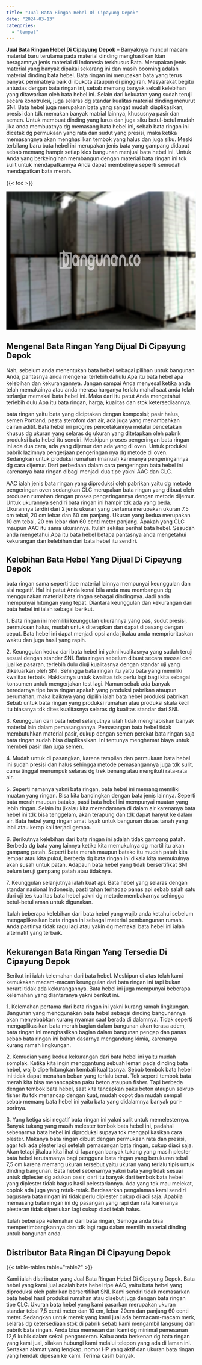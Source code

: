 ```yaml
---
title: "Jual Bata Ringan Hebel Di Cipayung Depok"
date: "2024-03-13"
categories: 
  - "tempat"
---
```


**Jual Bata Ringan Hebel Di Cipayung Depok** – Banyaknya muncul macam material baru terutama pada material dinding menghasilkan kian beragamnya jenis material di Indonesia terkhusus Bata. Merupakan jenis material yang banyak dipakai sekarang ini dan masih booming adalah material dinding bata hebel. Bata ringan ini merupakan bata yang terus banyak peminatnya baik di ibukota ataupun di pinggiran. Masyarakat begitu antusias dengan bata ringan ini, sebab memang banyak sekali kelebihan yang ditawarkan oleh bata hebel ini. Selain dari kekuatan yang sudah teruji secara konstruksi, juga selaras dg standar kualitas material dinding menurut SNI. Bata hebel juga merupakan bata yang sangat mudah diaplikasikan, presisi dan tdk memakan banyak matrial lainnya, khususnya pasir dan semen. Untuk membuat dinding yang lurus dan juga siku betul-betul mudah jika anda membuatnya dg memasang bata hebel ini, sebab bata ringan ini dicetak dg permukaan yang rata dan sudut yang presisi, maka ketika memasangnya akan menghasilkan tembok yang halus dan juga siku. Meski terbilang baru bata hebel ini merupakan jenis bata yang gampang didapat sebab memang hampir setiap kios bangunan menjual bata hebel ini. Untuk Anda yang berkeinginan membangun dengan material bata ringan ini tdk sulit untuk mendapatkannya Anda dapat membelinya seperti semudah mendapatkan bata merah.

{{< toc >}}

![Jual Bata Ringan Hebel Di Cipayung Depok](/images/jual-hebel-murah-38.png)

## Mengenal Bata Ringan Yang Dijual Di Cipayung Depok

Nah, sebelum anda menentukan bata hebel sebagai pilihan untuk bangunan Anda, pantasnya anda mengenal terlebih dahulu Apa itu bata hebel apa kelebihan dan kekurangannya. Jangan sampai Anda menyesal ketika anda telah memakainya atau anda merasa harganya terlalu mahal saat anda telah terlanjur memakai bata hebel ini. Maka dari itu patut Anda mengetahui terlebih dulu Apa itu bata ringan, harga, kualitas dan stok ketersediaannya.

bata ringan yaitu bata yang diciptakan dengan komposisi; pasir halus, semen Portland, pasta sterofom dan air, ada juga yang menambahkan cairan aditif. Bata hebel ini progres pencetakannya melalui pencetakan khusus dg ukuran yang selaras dg ukuran yang ditetapkan oleh pabrik produksi bata hebel itu sendiri. Meskipun proses pengeringan bata ringan ini ada dua cara, ada yang dijemur dan ada yang di oven. Untuk produksi pabrik lazimnya pengerjaan pengeringan nya dg metode di oven. Sedangkan untuk produksi rumahan (manual) karenanya pengeringannya dg cara dijemur. Dari perbedaan dalam cara pengeringan bata hebel ini karenanya bata ringan dibagi menjadi dua tipe yakni AAC dan CLC.

AAC ialah jenis bata ringan yang diproduksi oleh pabrikan yaitu dg metode pengeringan oven sedangkan CLC merupakan bata ringan yang dibuat oleh produsen rumahan dengan proses pengeringannya dengan metode dijemur. Untuk ukurannya sendiri bata ringan ini hampir tdk ada yang beda. Ukurannya terdiri dari 2 jenis ukuran yang pertama merupakan ukuran 7.5 cm tebal, 20 cm lebar dan 60 cm panjang. Ukuran yang kedua merupakan 10 cm tebal, 20 cm lebar dan 60 centi meter panjang. Apakah yang CLC maupun AAC itu sama ukurannya. Itulah sekilas perihal bata hebel. Sesudah anda mengetahui Apa itu bata hebel betapa pantasnya anda mengetahui kekurangan dan kelebihan dari bata hebel itu sendiri.

## Kelebihan Bata Hebel Yang Dijual Di Cipayung Depok

bata ringan sama seperti tipe material lainnya mempunyai keunggulan dan sisi negatif. Hal ini patut Anda kenal bila anda mau membangun dg menggunakan material bata ringan sebagai dindingnya. Jadi anda mempunyai hitungan yang tepat. Diantara keunggulan dan kekurangan dari bata hebel ini ialah sebagai berikut.

1\. Bata ringan ini memiliki keunggulan ukurannya yang pas, sudut presisi, permukaan halus, mudah untuk diterapkan dan dapat dipasang dengan cepat. Bata hebel ini dapat menjadi opsi anda jikalau anda memprioritaskan waktu dan juga hasil yang rapih.

2\. Keunggulan kedua dari bata hebel ini yakni kualitasnya yang sudah teruji sesuai dengan standar SNI. Bata ringan sebelum dibuat secara massal dan jual ke pasaran, terlebih dulu diuji kualitasnya dengan standar uji yang dikeluarkan oleh SNI. Sehingga bata ringan itu yaitu bata yang memiliki kwalitas terbaik. Hakikatnya untuk kwalitas tdk perlu lagi bagi kita sebagai konsumen untuk mengerjakan test lagi. Namun sebab ada banyak beredarnya tipe bata ringan apakah yang produksi pabrikan ataupun perumahan, maka baiknya yang dipilih ialah bata hebel produksi pabrikan. Sebab untuk bata ringan yang produksi rumahan atau produksi skala kecil itu biasanya tdk dites kualitasnya selaras dg kualitas standar dari SNI.

3\. Keunggulan dari bata hebel selanjutnya ialah tidak menghabiskan banyak material lain dalam pemasangannya. Pemasangan bata hebel tidak membutuhkan material pasir, cukup dengan semen perekat bata ringan saja bata ringan sudah bisa diaplikasikan. Ini tentunya menghemat biaya untuk membeli pasir dan juga semen.

4\. Mudah untuk di pasangkan, karena tampilan dan permukaan bata hebel ini sudah presisi dan halus sehingga metode pemasangannya juga tdk sulit, cuma tinggal menumpuk selaras dg trek benang atau mengikuti rata-rata air.

5\. Seperti namanya yakni bata ringan, bata hebel ini memang memiliki muatan yang ringan. Bisa kita bandingkan dengan bata jenis lainnya. Seperti bata merah maupun batako, pasti bata hebel ini mempunyai muatan yang lebih ringan. Selain itu jikalau kita merendamnya di dalam air karenanya bata hebel ini tdk bisa tenggelam, akan terapung dan tdk dapat hanyut ke dalam air. Bata hebel yang ringan amat layak untuk bangunan diatas tanah yang labil atau kerap kali terjadi gempa.

6\. Berikutnya kelebihan dari bata ringan ini adalah tidak gampang patah. Berbeda dg bata yang lainnya ketika kita memukulnya dg martil itu akan gampang patah. Seperti bata merah maupun batako itu mudah patah kita lempar atau kita pukul, berbeda dg bata ringan ini dikala kita memukulnya akan susah untuk patah. Adapaun bata hebel yang tidak bersertifikat SNI belum teruji gampang patah atau tidaknya.

7\. Keunggulan selanjutnya ialah kuat api. Bata hebel yang selaras dengan standar nasional Indonesia, pasti tahan terhadap panas api sebab salah satu dari uji tes kualitas bata hebel yakni dg metode membakarnya sehingga betul-betul aman untuk digunakan.

Itulah beberapa kelebihan dari bata hebel yang wajib anda ketahui sebelum mengaplikasikan bata ringan ini sebagai material pembangunan rumah. Anda pastinya tidak ragu lagi atau yakin dg memakai bata hebel ini ialah alternatif yang terbaik.

## Kekurangan Bata Ringan Yang Tersedia Di Cipayung Depok

Berikut ini ialah kelemahan dari bata hebel. Meskipun di atas telah kami kemukakan macam-macam keunggulan dari bata ringan ini tapi bukan berarti tidak ada kekurangannya. Bata hebel ini juga mempunyai beberapa kelemahan yang diantaranya yakni berikut ini.

1\. Kelemahan pertama dari bata ringan ini yakni kurang ramah lingkungan. Bangunan yang menggunakan bata hebel sebagai dinding bangunannya akan menyebabkan kurang nyaman saat berada di dalamnya. Tidak seperti mengaplikasikan bata merah bagian dalam bangunan akan terasa adem, bata ringan ini menghasilkan bagian dalam bangunan pengap dan panas sebab bata ringan ini bahan dasarnya mengandung kimia, karenanya kurang ramah lingkungan.

2\. Kemudian yang kedua kekurangan dari bata hebel ini yaitu mudah somplak. Ketika kita ingin menggantung sebuah lemari pada dinding bata hebel, wajib diperhitungkan kembali kualitasnya. Sebab tembok bata hebel ini tidak dapat menahan beban yang terlalu berat. Tdk seperti tembok bata merah kita bisa menancapkan paku beton ataupun fisher. Tapi berbeda dengan tembok bata hebel, saat kita tancapkan paku beton ataupun sekrup fisher itu tdk menancap dengan kuat, mudah copot dan mudah sempal sebab memang bata hebel ini yaitu bata yang didalamnya banyak pori-porinya.

3\. Yang ketiga sisi negatif bata ringan ini yakni sulit untuk memelesternya. Banyak tukang yang masih melester tembok bata hebel ini, padahal sebenarnya bata hebel ini diproduksi supaya tdk mengaplikasikan cara plester. Makanya bata ringan dibuat dengan permukaan rata dan presisi, agar tdk ada plester lagi setelah pemasangan bata ringan, cukup diaci saja. Akan tetapi jikalau kita lihat di lapangan banyak tukang yang masih plester bata hebel terutamanya bagi pengguna bata ringan yang berukuran tebal 7,5 cm karena memang ukuran tersebut yaitu ukuran yang terlalu tipis untuk dinding bangunan. Bata hebel sebenarnya yakni bata yang tidak sesuai untuk diplester dg adukan pasir, dari itu banyak dari tembok bata hebel yang diplester tidak bagus hasil pelestariannya. Ada yang tdk mau melekat, coplok ada juga yang retak-retak. Berdasarkan pengalaman kami sendiri bagusnya bata ringan ini tidak perlu diplester cukup di aci saja. Apabila memasang bata ringan ini dg pasangan yang rapi dan rata karenanya plesteran tidak diperlukan lagi cukup diaci telah halus.

Itulah beberapa kelemahan dari bata ringan, Semoga anda bisa mempertimbangkannya dan tdk lagi ragu dalam memilih material dinding untuk bangunan anda.

## Distributor Bata Ringan Di Cipayung Depok

{{< table-tables table="table2" >}}

Kami ialah distributor yang Jual Bata Ringan Hebel Di Cipayung Depok. Bata hebel yang kami jual adalah bata hebel tipe AAC, yaitu bata hebel yang diproduksi oleh pabrikan bersertifikat SNI. Kami sendiri tidak memasarkan bata hebel hasil produksi rumahan atau disebut juga dengan bata ringan tipe CLC. Ukuran bata hebel yang kami pasarkan merupakan ukuran standar tebal 7,5 centi meter dan 10 cm, lebar 20cm dan panjang 60 centi meter. Sedangkan untuk merek yang kami jual ada bermacam-macam merk, selaras dg ketersediaan stok di pabrik sebab kami mengambil langsung dari pabrik bata ringan. Anda bisa memesan dari kami dg minimal pemesanan 12,6 kubik dalam sekali pengorderan. Kalau anda berkenan dg bata ringan yang kami jual, silakan hubungi kami melalui telepon yang ada di laman ini. Sertakan alamat yang lengkap, nomor HP yang aktif dan ukuran bata ringan yang hendak dipesan ke kami. Terima kasih banyak.
